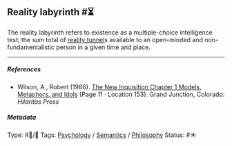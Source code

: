 ## Reality labyrinth  #⏳

The reality labyrinth refers to existence as a multiple-choice intelligence test; the sum total of [reality tunnel](Reality%20tunnel.md)s available to an open-minded and non-fundamentalistic person in a given time and place.

---

##### References

* Wilson, A., Robert (1986). [The New Inquisition Chapter 1 Models, Metaphors, and Idols](The%20New%20Inquisition%20Chapter%201%20Models,%20Metaphors,%20and%20Idols.md) (Page 11 · Location 153). Grand Junction, Colorado: *Hilaritas Press*

##### Metadata

Type: #🔵/🔵 
Tags: [Psychology](Psychology.md) / [Semantics](Semantics.md) / [Philosophy](Philosophy.md)
Status: #☀️  
